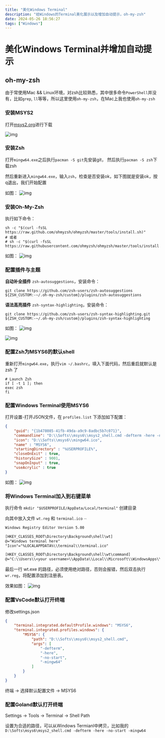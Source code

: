 ```yaml
---
title: "美化Windows Terminal"
description: "给Windows的Terminal美化展示以及增加自动提示，oh-my-zsh"
date: 2024-05-26 18:56:27
tags: ["Windows"]
---
```


# 美化Windows Terminal并增加自动提示

## oh-my-zsh

由于常使用Mac && Linux环境，对zsh比较熟悉，其中很多命令`PowerShell`并没有，比如`grep`, `ll`等等，所以这里使用`oh-my-zsh`，在Mac上我也使用`oh-my-zsh`

### 安装MSYS2

打开[msys2.org](https://msys2.org)进行下载

![img](./1758706351.png)

### 安装Zsh

打开`mingw64.exe`之后执行`pacman -S git`先安装git， 然后执行`pacman -S zsh`下载zsh

然后重新进入`mingw64.exe`，输入`zsh`，检查是否安装ok，如下图就是安装ok，按q退出，我们开始配置

如图：
![img](./1716816024.png)

### 安装Oh-My-Zsh

执行如下命令：

```shell
sh -c "$(curl -fsSL https://raw.github.com/ohmyzsh/ohmyzsh/master/tools/install.sh)"
# 或者 
# sh -c "$(curl -fsSL https://raw.githubusercontent.com/ohmyzsh/ohmyzsh/master/tools/install.sh)"
```

如图：
![img](./1716816025.png)

### 配置插件与主题

**自动补全插件** `zsh-autosuggestions`，安装命令：

```shell
git clone https://github.com/zsh-users/zsh-autosuggestions ${ZSH_CUSTOM:-~/.oh-my-zsh/custom}/plugins/zsh-autosuggestions
```

**语法高亮插件** `zsh-syntax-highlighting`，安装命令：

```shell
git clone https://github.com/zsh-users/zsh-syntax-highlighting.git ${ZSH_CUSTOM:-~/.oh-my-zsh/custom}/plugins/zsh-syntax-highlighting
```

如图：
![img](./1716816026.png)

![img](./1716816027.png)

### 配置Zsh为MSYS6的默认shell

重新打开`mingw64.exe`，执行`vim ~/.bashrc`，填入下面代码，然后重启就默认是 zsh 了

```shell
# Launch Zsh
if [ -t 1 ]; then
exec zsh
fi
```

### 配置Windows Terminal使用MSYS6

打开设置-打开JSON文件，在 `profiles.list` 下添加如下配置：

```json
{
    "guid": "{1b478085-41fb-49da-a9c9-8adbc5b7c071}",
    "commandline": "D:\\Softs\\msys6\\msys2_shell.cmd -defterm -here -no-start -mingw64",
    "icon": "D:\\Softs\\msys6\\mingw64.ico",
    "name" : "MSYS6",
    "startingDirectory" : "%USERPROFILE%",
    "closeOnExit" : true,
    "historySize" : 9001,
    "snapOnInput" : true,
    "useAcrylic" : true
}
```

如图：
![img](./1716816028.png)

### 将Windows Terminal加入到右键菜单

执行命令 `mkdir "$USERPROFILE/AppData/Local/terminal"` 创建目录

向其中放入文件 `wt.reg` 和 `terminal.ico` <img src="./terminal.ico" alt="wt.reg" style="display:inline-block; zoom: 15%; vertical-align: middle;" />

```txt
Windows Registry Editor Version 5.00

[HKEY_CLASSES_ROOT\Directory\Background\shell\wt]
@="Windows terminal here"
"Icon"="%LOCALAPPDATA%\\terminal\\terminal.ico"

[HKEY_CLASSES_ROOT\Directory\Background\shell\wt\command]
@="C:\\Users\\<your username>\\AppData\\Local\\Microsoft\\WindowsApps\\wt.exe"
```

最后一行 wt.exe 的路径，必须使用绝对路径，否则会报错，然后双击执行`wr.reg`，将配置添加到注册表。

效果如图：
![img](./1716816029.png)


### 配置VsCode默认打开终端

修改settings.json
```json
{
    "terminal.integrated.defaultProfile.windows": "MSYS6",
    "terminal.integrated.profiles.windows": {
        "MSYS6": {
            "path": "D:\\Softs\\msys6\\msys2_shell.cmd",
            "args": [
                "-defterm",
                "-here",
                "-no-start",
                "-mingw64"
            ]
        }
    }
}
```

终端 -> 选择默认配置文件 -> MSYS6

### 配置Goland默认打开终端

Settings -> Tools -> Terminal -> Shell Path

设置为合适的路径，可以从Windows Termianl中拷贝，比如我的 `D:\Softs\msys6\msys2_shell.cmd -defterm -here -no-start -mingw64`